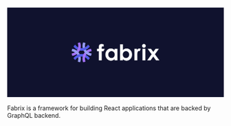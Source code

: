 ![cover](./assets/cover.png)

Fabrix is a framework for building React applications that are backed by GraphQL backend.
